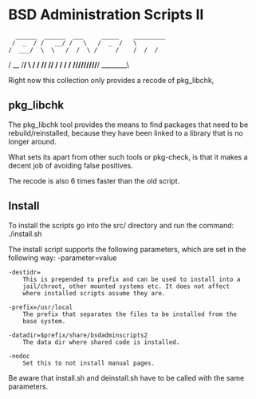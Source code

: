 BSD Administration Scripts II
=============================

      ______  ______  ___     _____    _________
     /  _  / /   __/ /   \   /  _  /   \
    /  ___/  \  \   /  /  \ /     /    /  /  /
   /  __  /__/   \ /  /   //  //  /   /  /  /
  /______//______//______//__//__/  ________\


Right now this collection only provides a recode of pkg_libchk,

pkg_libchk
----------

The pkg_libchk tool provides the means to find packages that need to be
rebuild/reinstalled, because they have been linked to a library that
is no longer around.

What sets its apart from other such tools or pkg-check, is that it makes
a decent job of avoiding false positives.

The recode is also 6 times faster than the old script.

Install
-------

To install the scripts go into the src/ directory and run the command:
	./install.sh

The install script supports the following parameters, which are set in the
following way: -parameter=value

	-destidr=
		This is prepended to prefix and can be used to install into a
		jail/chroot, other mounted systems etc. It does not affect
		where installed scripts assume they are.

	-prefix=/usr/local
		The prefix that separates the files to be installed from the
		base system.

	-datadir=$prefix/share/bsdadminscripts2
		The data dir where shared code is installed.

	-nodoc
		Set this to not install manual pages.

Be aware that install.sh and deinstall.sh have to be called with the same
parameters.
